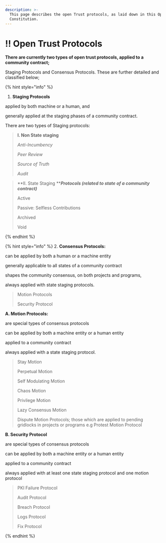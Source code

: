 ```yaml
---
description: >-
  This page describes the open Trust protocols, as laid down in this Open
  Constitution.
---
```


# ‼ Open Trust Protocols

**There are currently two types of open trust protocols, applied to a community contract;**

Staging Protocols and Consensus Protocols. These are further detailed and classified below;

{% hint style="info" %}


1. **Staging Protocols**

applied by both machine or a human, and&#x20;

generally applied at the staging phases of a community contract.&#x20;

There are two types of Staging protocols:

> **I. Non State staging**
>
> _Anti-Incumbency_
>
> _Peer Review_
>
> _Source of Truth_
>
> _Audit_

> **II. State Staging **_**Protocols (related to state of a community contract)**_&#x20;
>
> Active
>
> Passive: Selfless Contributions
>
> Archived&#x20;
>
> Void


{% endhint %}



{% hint style="info" %}
2\. **Consensus Protocols:**&#x20;

can be applied by both a human or a machine entity&#x20;

generally applicable to all states of a community contract

shapes the community consensus, on both projects and programs,&#x20;

always applied with state staging protocols.

> Motion Protocols
>
> Security Protocol

**A. Motion Protocols:**&#x20;

are special types of consensus protocols

can be applied by both a machine entity or a human entity

applied to a community contract&#x20;

always applied with a state staging protocol.

> Stay Motion
>
> Perpetual Motion
>
> Self Modulating Motion
>
> Chaos Motion
>
> Privilege Motion
>
> Lazy Consensus Motion
>
> Dispute Motion Protocols; those which are applied to pending gridlocks in projects or programs e.g Protest Motion Protocol



**B. Security Protocol**

are special types of consensus protocols

can be applied by both a machine entity or a human entity

applied to a community contract&#x20;

always applied with at least one state staging protocol and one motion protocol

> PKI Failure Protocol
>
> Audit Protocol
>
> Breach Protocol
>
> Logs Protocol
>
> Fix Protocol


{% endhint %}
